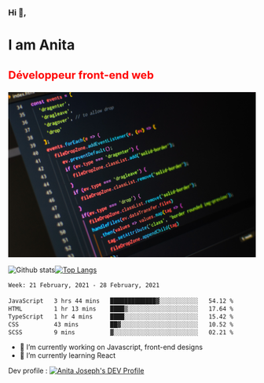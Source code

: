 ### Hi 👋,
 <h1>I am Anita </h1>
 <h3 style="font-size:22px; color:red">Développeur front-end web</h3>
    <img src="https://github.com/Anita-joseph/Anita-joseph/blob/master/images/github-profile.jpg" style="background-size: cover;background-cposition:center" alt="Profile image" />

![Github stats](https://github-readme-stats.vercel.app/api?username=anita-joseph&show_icons=true&theme=radical)[![Top Langs](https://github-readme-stats.vercel.app/api/top-langs/?username=anita-joseph&layout=compact&hide=vue)](https://github.com/Anita-joseph/github-readme-stats)

<!--START_SECTION:waka-->
```text
Week: 21 February, 2021 - 28 February, 2021

JavaScript   3 hrs 44 mins   █████████████▓░░░░░░░░░░░   54.12 % 
HTML         1 hr 13 mins    ████▒░░░░░░░░░░░░░░░░░░░░   17.64 % 
TypeScript   1 hr 4 mins     ████░░░░░░░░░░░░░░░░░░░░░   15.42 % 
CSS          43 mins         ██▓░░░░░░░░░░░░░░░░░░░░░░   10.52 % 
SCSS         9 mins          ▓░░░░░░░░░░░░░░░░░░░░░░░░   02.21 % 
```
<!--END_SECTION:waka-->
- 🔭 I’m currently working on Javascript, front-end designs
- 🌱 I’m currently learning React

Dev profile : <a href="https://dev.to/anitajoseph">
  <img src="https://d2fltix0v2e0sb.cloudfront.net/dev-badge.svg" alt="Anita Joseph's DEV Profile" height="30" width="30">
</a>

<!-- - 👯 I’m looking to collaborate on ...
- 🤔 I’m looking for help with API, JSON
- 💬 Ask me about CSS
- 📫 How to reach me: ...
- 😄 Pronouns: ...
- ⚡ Fun fact: ...-->
